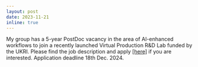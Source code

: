 ```yaml
---
layout: post
date: 2023-11-21
inline: true
---
```


My group has a 5-year PostDoc vacancy in the area of AI-enhanced workflows to join a recently launched Virtual Production R&D Lab funded by the UKRI.
Please find the job description and apply [[here]](https://elxw.fa.em3.oraclecloud.com/hcmUI/CandidateExperience/en/sites/CX_1001/job/8900) if you are interested. Application deadline 18th Dec. 2024.

